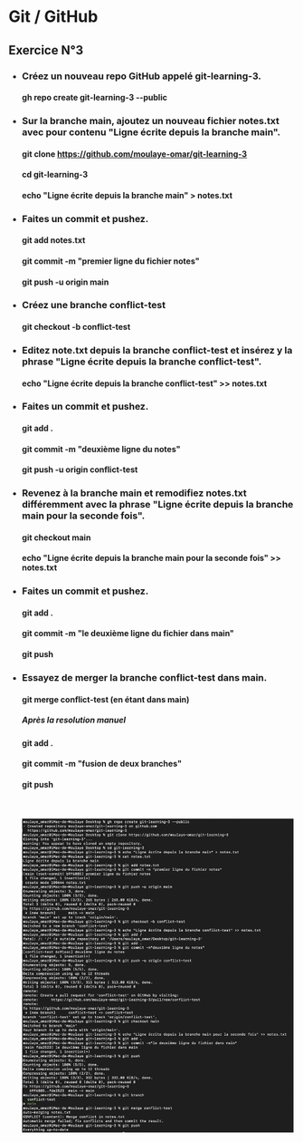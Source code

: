 # Git / GitHub
## Exercice N°3
- ### Créez un nouveau repo GitHub appelé git-learning-3.
  #### gh repo create git-learning-3 --public
- ### Sur la branche main, ajoutez un nouveau fichier notes.txt avec pour contenu "Ligne écrite depuis la branche main".
  #### git clone https://github.com/moulaye-omar/git-learning-3
  #### cd git-learning-3
  #### echo "Ligne écrite depuis la branche main" > notes.txt
- ### Faites un commit et pushez.
  #### git add notes.txt
  #### git commit -m "premier ligne du fichier notes"
  #### git push -u origin main
- ### Créez une branche conflict-test
  #### git checkout -b conflict-test
- ### Editez note.txt depuis la branche conflict-test et insérez y la phrase "Ligne écrite depuis la branche conflict-test".
  #### echo "Ligne écrite depuis la branche conflict-test" >> notes.txt
- ### Faites un commit et pushez.
  #### git add .
  #### git commit -m "deuxième ligne du notes"
  #### git push -u origin conflict-test
- ### Revenez à la branche main et remodifiez notes.txt différemment avec la phrase "Ligne écrite depuis la branche main pour la seconde fois".
  #### git checkout main
  #### echo "Ligne écrite depuis la branche main pour la seconde fois" >> notes.txt
- ### Faites un commit et pushez.
  #### git add .
  #### git commit -m "le deuxième ligne du fichier dans main"
  #### git push
- ### Essayez de merger la branche conflict-test dans main.
  #### git merge conflict-test (en étant dans main)
  ##### Après la resolution manuel
  #### git add .
  #### git commit -m "fusion de deux branches"
  #### git push
  <br><br>
  ![exercice3](exercice3.png)